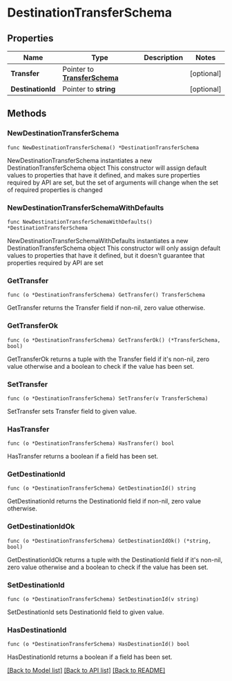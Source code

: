 # DestinationTransferSchema

## Properties

Name | Type | Description | Notes
------------ | ------------- | ------------- | -------------
**Transfer** | Pointer to [**TransferSchema**](TransferSchema.md) |  | [optional] 
**DestinationId** | Pointer to **string** |  | [optional] 

## Methods

### NewDestinationTransferSchema

`func NewDestinationTransferSchema() *DestinationTransferSchema`

NewDestinationTransferSchema instantiates a new DestinationTransferSchema object
This constructor will assign default values to properties that have it defined,
and makes sure properties required by API are set, but the set of arguments
will change when the set of required properties is changed

### NewDestinationTransferSchemaWithDefaults

`func NewDestinationTransferSchemaWithDefaults() *DestinationTransferSchema`

NewDestinationTransferSchemaWithDefaults instantiates a new DestinationTransferSchema object
This constructor will only assign default values to properties that have it defined,
but it doesn't guarantee that properties required by API are set

### GetTransfer

`func (o *DestinationTransferSchema) GetTransfer() TransferSchema`

GetTransfer returns the Transfer field if non-nil, zero value otherwise.

### GetTransferOk

`func (o *DestinationTransferSchema) GetTransferOk() (*TransferSchema, bool)`

GetTransferOk returns a tuple with the Transfer field if it's non-nil, zero value otherwise
and a boolean to check if the value has been set.

### SetTransfer

`func (o *DestinationTransferSchema) SetTransfer(v TransferSchema)`

SetTransfer sets Transfer field to given value.

### HasTransfer

`func (o *DestinationTransferSchema) HasTransfer() bool`

HasTransfer returns a boolean if a field has been set.

### GetDestinationId

`func (o *DestinationTransferSchema) GetDestinationId() string`

GetDestinationId returns the DestinationId field if non-nil, zero value otherwise.

### GetDestinationIdOk

`func (o *DestinationTransferSchema) GetDestinationIdOk() (*string, bool)`

GetDestinationIdOk returns a tuple with the DestinationId field if it's non-nil, zero value otherwise
and a boolean to check if the value has been set.

### SetDestinationId

`func (o *DestinationTransferSchema) SetDestinationId(v string)`

SetDestinationId sets DestinationId field to given value.

### HasDestinationId

`func (o *DestinationTransferSchema) HasDestinationId() bool`

HasDestinationId returns a boolean if a field has been set.


[[Back to Model list]](../README.md#documentation-for-models) [[Back to API list]](../README.md#documentation-for-api-endpoints) [[Back to README]](../README.md)


